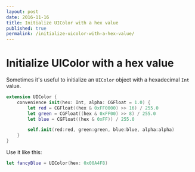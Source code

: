 ```yaml
---
layout: post
date: 2016-11-16
title: Initialize UIColor with a hex value
published: true
permalink: /initialize-uicolor-with-a-hex-value/
--- 
```


# Initialize UIColor with a hex value

Sometimes it's useful to initialize an `UIColor` object with a hexadecimal `Int` value.

```swift
extension UIColor {
	convenience init(hex: Int, alpha: CGFloat = 1.0) {
		let red = CGFloat((hex & 0xFF0000) >> 16) / 255.0
		let green = CGFloat((hex & 0xFF00) >> 8) / 255.0
		let blue = CGFloat((hex & 0xFF)) / 255.0

		self.init(red:red, green:green, blue:blue, alpha:alpha)
	}
}
```

Use it like this:

```swift
let fancyBlue = UIColor(hex: 0x00A4F8)
````